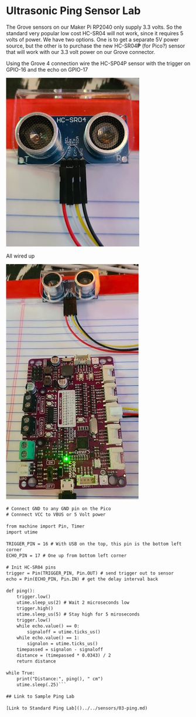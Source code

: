 # Ultrasonic Ping Sensor Lab

The Grove sensors on our Maker Pi RP2040 only supply 3.3 volts.  So the standard very popular low cost HC-SR04 will not work, since it requires 5 volts of power.  We have two options.  One is to get a separate 5V power source, but the other is to purchase the new HC-SR04**P** (for Pico?) sensor that will work with our 3.3 volt power on our Grove connector.

Using the Grove 4 connection wire the HC-SP04P sensor with the trigger on GPIO-16 and the echo on GPIO-17

![Ultrasonic Sensor](../../img/HC-SP04P_Grove.jpg)

All wired up 

![Maker Pi RP2040 with sensor](../../img/Maker_Pi_RP2040-Ping.jpg)

```# Sample code to test HC-SR04 Ultrasonice Ping Sensor
# Connect GND to any GND pin on the Pico
# Connnect VCC to VBUS or 5 Volt power

from machine import Pin, Timer
import utime

TRIGGER_PIN = 16 # With USB on the top, this pin is the bottom left corner
ECHO_PIN = 17 # One up from bottom left corner

# Init HC-SR04 pins
trigger = Pin(TRIGGER_PIN, Pin.OUT) # send trigger out to sensor
echo = Pin(ECHO_PIN, Pin.IN) # get the delay interval back

def ping():
    trigger.low()
    utime.sleep_us(2) # Wait 2 microseconds low
    trigger.high()
    utime.sleep_us(5) # Stay high for 5 miroseconds
    trigger.low()
    while echo.value() == 0:
        signaloff = utime.ticks_us()
    while echo.value() == 1:
        signalon = utime.ticks_us()
    timepassed = signalon - signaloff
    distance = (timepassed * 0.0343) / 2
    return distance

while True:
    print("Distance:", ping(), " cm")
    utime.sleep(.25)```

## Link to Sample Ping Lab

[Link to Standard Ping Lab]()../../sensors/03-ping.md)
